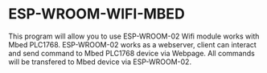 # ESP-WROOM-WIFI-MBED
This program will allow you to use ESP-WROOM-02 Wifi module works with Mbed PLC1768. 
ESP-WROOM-02 works as a webserver, client can interact and send command to Mbed PLC1768 device via Webpage. 
All commands will be transfered to Mbed device via ESP-WROOM-02.
